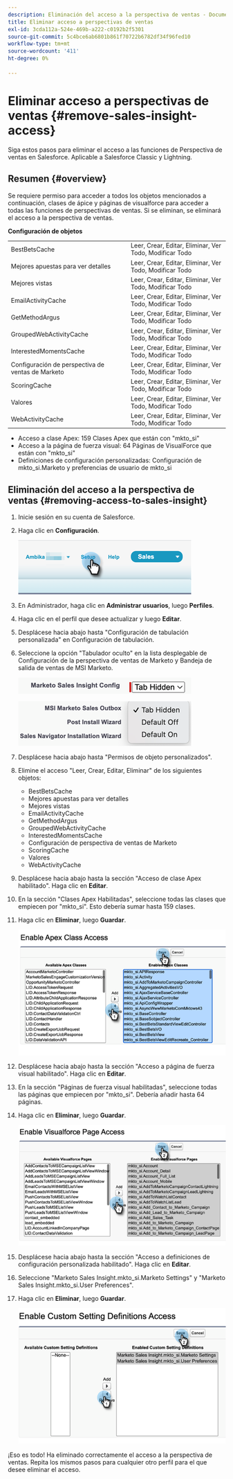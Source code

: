 ```yaml
---
description: Eliminación del acceso a la perspectiva de ventas - Documentos de Marketo - Documentación del producto
title: Eliminar acceso a perspectivas de ventas
exl-id: 3cda112a-524e-469b-a222-c0192b2f5301
source-git-commit: 5c4bce6ab6801b861f70722b6782df34f96fed10
workflow-type: tm+mt
source-wordcount: '411'
ht-degree: 0%

---
```


# Eliminar acceso a perspectivas de ventas {#remove-sales-insight-access}

Siga estos pasos para eliminar el acceso a las funciones de Perspectiva de ventas en Salesforce. Aplicable a Salesforce Classic y Lightning.

## Resumen {#overview}

Se requiere permiso para acceder a todos los objetos mencionados a continuación, clases de ápice y páginas de visualforce para acceder a todas las funciones de perspectivas de ventas. Si se eliminan, se eliminará el acceso a la perspectiva de ventas.

**Configuración de objetos**

<table> 
 <tbody> 
 <tr> 
   <td>BestBetsCache</td> 
   <td>Leer, Crear, Editar, Eliminar, Ver Todo, Modificar Todo</td> 
  </tr> 
  <tr> 
   <td>Mejores apuestas para ver detalles</td> 
   <td>Leer, Crear, Editar, Eliminar, Ver Todo, Modificar Todo</td> 
  </tr> 
  <tr> 
   <td>Mejores vistas</td> 
   <td>Leer, Crear, Editar, Eliminar, Ver Todo, Modificar Todo</td> 
  </tr> 
  <tr> 
   <td>EmailActivityCache</td> 
   <td>Leer, Crear, Editar, Eliminar, Ver Todo, Modificar Todo</td> 
  </tr> 
  <tr> 
   <td>GetMethodArgus</td> 
   <td>Leer, Crear, Editar, Eliminar, Ver Todo, Modificar Todo</td> 
  </tr> 
  <tr> 
   <td>GroupedWebActivityCache</td> 
   <td>Leer, Crear, Editar, Eliminar, Ver Todo, Modificar Todo</td> 
  </tr> 
  <tr> 
   <td>InterestedMomentsCache</td> 
   <td>Leer, Crear, Editar, Eliminar, Ver Todo, Modificar Todo</td> 
  </tr> 
  <tr> 
   <td>Configuración de perspectiva de ventas de Marketo</td> 
   <td>Leer, Crear, Editar, Eliminar, Ver Todo, Modificar Todo</td> 
  </tr> 
  <tr> 
   <td>ScoringCache</td> 
   <td>Leer, Crear, Editar, Eliminar, Ver Todo, Modificar Todo</td> 
  </tr> 
  <tr> 
   <td>Valores</td> 
   <td>Leer, Crear, Editar, Eliminar, Ver Todo, Modificar Todo</td> 
  </tr> 
  <tr> 
   <td>WebActivityCache</td> 
   <td>Leer, Crear, Editar, Eliminar, Ver Todo, Modificar Todo</td> 
  </tr> 
 </tbody> 
</table>

* Acceso a clase Apex: 159 Clases Apex que están con &quot;mkto_si&quot;
* Acceso a la página de fuerza visual: 64 Páginas de VisualForce que están con &quot;mkto_si&quot;
* Definiciones de configuración personalizadas: Configuración de mkto_si.Marketo y preferencias de usuario de mkto_si

## Eliminación del acceso a la perspectiva de ventas {#removing-access-to-sales-insight}

1. Inicie sesión en su cuenta de Salesforce.

1. Haga clic en **Configuración**.

   ![](assets/remove-sales-insight-access-1.png)

1. En Administrador, haga clic en **Administrar usuarios**, luego **Perfiles**.

1. Haga clic en el perfil que desee actualizar y luego **Editar**.

1. Desplácese hacia abajo hasta &quot;Configuración de tabulación personalizada&quot; en Configuración de tabulación.

1. Seleccione la opción &quot;Tabulador oculto&quot; en la lista desplegable de Configuración de la perspectiva de ventas de Marketo y Bandeja de salida de ventas de MSI Marketo.

   ![](assets/remove-sales-insight-access-2.png)

   ![](assets/remove-sales-insight-access-3.png)

1. Desplácese hacia abajo hasta &quot;Permisos de objeto personalizados&quot;.

1. Elimine el acceso &quot;Leer, Crear, Editar, Eliminar&quot; de los siguientes objetos:

   * BestBetsCache
   * Mejores apuestas para ver detalles
   * Mejores vistas
   * EmailActivityCache
   * GetMethodArgus
   * GroupedWebActivityCache
   * InterestedMomentsCache
   * Configuración de perspectiva de ventas de Marketo
   * ScoringCache
   * Valores
   * WebActivityCache

1. Desplácese hacia abajo hasta la sección &quot;Acceso de clase Apex habilitado&quot;. Haga clic en **Editar**.

1. En la sección &quot;Clases Apex Habilitadas&quot;, seleccione todas las clases que empiecen por &quot;mkto_si&quot;. Esto debería sumar hasta 159 clases.

1. Haga clic en **Eliminar**, luego **Guardar**.

   ![](assets/remove-sales-insight-access-4.png)

1. Desplácese hacia abajo hasta la sección &quot;Acceso a página de fuerza visual habilitado&quot;. Haga clic en **Editar**.

1. En la sección &quot;Páginas de fuerza visual habilitadas&quot;, seleccione todas las páginas que empiecen por &quot;mkto_si&quot;. Debería añadir hasta 64 páginas.

1. Haga clic en **Eliminar**, luego **Guardar**.

   ![](assets/remove-sales-insight-access-5.png)

1. Desplácese hacia abajo hasta la sección &quot;Acceso a definiciones de configuración personalizada habilitado&quot;. Haga clic en **Editar**.

1. Seleccione &quot;Marketo Sales Insight.mkto_si.Marketo Settings&quot; y &quot;Marketo Sales Insight.mkto_si.User Preferences&quot;.

1. Haga clic en **Eliminar**, luego **Guardar**.

   ![](assets/remove-sales-insight-access-6.png)

¡Eso es todo! Ha eliminado correctamente el acceso a la perspectiva de ventas. Repita los mismos pasos para cualquier otro perfil para el que desee eliminar el acceso.
